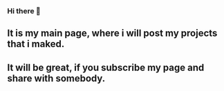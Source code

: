 ### Hi there 👋
## It is my main page, where i will post my projects that i maked.  
## It will be great, if you subscribe my page and share with somebody.
